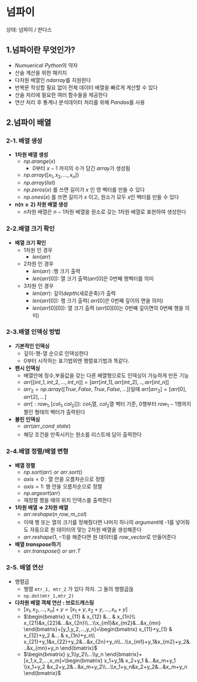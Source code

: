# 넘파이

상태: 넘파이 / 판다스

## 1.넘파이란 무엇인가?

- $Numuerical\,\,Python$의 약자
- 산술 계산을 위한 패키지
- 다차원 배열인 $ndarray$를 지원한다
- 반복문 작성할 필요 없이 전체 데이터 배열을 빠르게 계산할 수 있다
- 산술 처리에 필요한 여러 함수들을 제공한다
- 연산 처리 후 통계나 분석데이터 처리를 위해 $Pandas$를 사용

## 2.넘파이 배열

### 2-1. 배열 생성

- **1차원 배열 생성**
    - $np.arange(x)$
        - $0$부터 $x-1$ 까지의 수가 담긴 $array$가 생성됨
    - $np.array([x_1,x_2,...,x_n])$
    - $np.array(list)$
    - $np.zeros(x)$ 를 쓰면 길이가 $x$ 인 영 벡터를 만들 수 있다
    -  $np.ones(x)$ 를 쓰면 길이가 $x$ 이고, 원소가 모두 $x$인 벡터를 만들 수 있다
- **$\textbf{n}$($\textbf{n}\ge2$) 차원 배열 생성**
    - $n$차원 배열은 $n-1$차원 배열을 원소로 갖는 1차원 배열로 표현하여 생성한다

### 2-2.배열 크기 확인

- **배열 크기 확인**
    - 1차원 인 경우
        - $len(arr)$
    - 2차원 인 경우
        - $len(arr)$ :행 크기 출력
        - $len(arr[0])$: 열 크기 출력($arr[0]$은 0번째 행벡터를 의미
    - 3차원 인 경우
        - $len(arr)$: 깊이$depth$(새로운축)가 출력
        - $len(arr[0])$: 행 크기 출력( $arr[0]$은 0번째 깊이의 면을 의미)
        - $len(arr[0][0])$: 열 크기 출력 ($arr[0][0]$는 0번째 깊이면의  0번째 행을 의미)


### 2-3.배열 인덱싱 방법
- **기본적인 인덱싱**
    - 깊이-행-열 순으로 인덱싱한다
    - 0부터 시작하는 표기법외엔 행렬표기법과 똑같다.
- **팬시 인덱싱**
    - 배열안에 정수,부울값을 갖는 다른 배열형으로도 인덱싱이 가능하게 만든 기능
    - $arr[[int\_1,int\_2,...,int\_n]]=[arr[int\_1],arr[int\_2],..,arr[int\_n]]$
    - $arr_2=np.array([True,False,True,False,...])$일때 $arr[arr_2]=[arr[0],arr[2],...]$
    - $arr[:row_1,[col_1,col_2]])$:  $col_1$열, $col_2$열 벡터 기준, 0행부터 $row_1 -1$행까지 짤린 형태의 벡터가 출력된다
- **불린 인덱싱**
    - $arr(arr\_cond_\_state)$
    - 해당 조건을 만족시키는 원소를 리스트에 담아 출력한다

### 2-4.배열 정렬/배열 변형

- **배열 정렬**
    - $np.sort(arr)\,\,or\,\,arr.sort()$
    - $axis=0$ : 열 안을 오름차순으로 정렬
    - $axis=1$: 행 안을 오름차순으로 정렬
    - $np.argsort(arr)$
    - 재정렬 했을 때의 위치 인덱스를 출력한다
- **1차원 배열 ⇒ 2차원 배열**
    - $arr.reshape(n_\_row,m\_col)$
    - 이때 행 또는 열의 크기를 정해줬다면 나머지 하나의 $argument$에 -1를 넣어줘도 자동으로 원 데이터의 맞는 2차원 배열을 생성해준다
    - $arr.reshape(1,-1)$을 해준다면 원 데이터를  $row\_vector$로 만들어준다
- **배열 $transpose$하기**
    - $arr.transpose()$ $or$ $arr.T$

### 2-5. 배열 연산
- 행렬곱
	- 행렬 `mtr_1, mtr_2` 가 있다 하자. 그 둘의 행렬곱읁
	- `np.dot(mtr_1,mtr_2)`
- **다차원 배열 객체 연산 : 브로드캐스팅**
    - $[x_1,x_2,...,x_n]+y=[x_1+y,x_2+y,...,x_n+y]$
    - $\begin{bmatrix} x_{11} & x_{12} &... & x_{1n}\\ x_{21}&x_{22}&...&x_{2n}\\...\\x_{m1}&x_{m2}&...&x_{mn} \end{bmatrix}+[y_1,y_2,...,y_n]=\begin{bmatrix} x_{11}+y_{1} & x_{12}+y_2 &... & x_{1n}+y_n\\ x_{21}+y_1&x_{22}+y_2&...&x_{2n}+y_n\\...\\x_{m1}+y_1&x_{m2}+y_2&...&x_{mn}+y_n \end{bmatrix}$
    - $\begin{bmatrix} y_1\\y_2\\...\\y_n \end{bmatrix}+[x_1,x_2,...,x_m]=\begin{bmatrix} x_1+y_1& x_2+y_1 &...&x_m+y_1 \\x_1+y_2 &x_2+y_2&...&x_m+y_2\\...\\x_1+y_n&x_2+y_2&...&x_m+y_n \end{bmatrix}$
